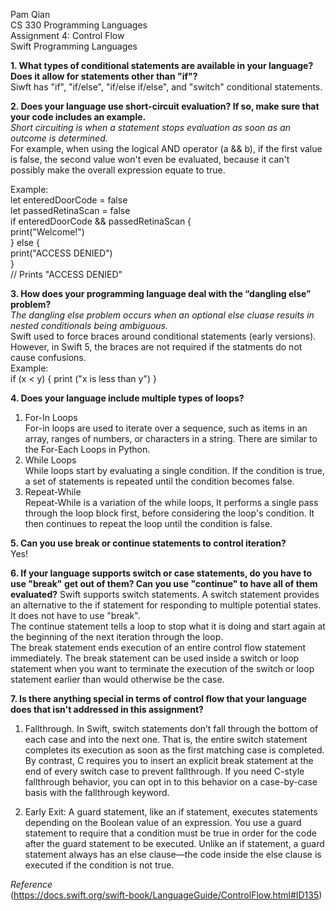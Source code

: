 Pam Qian    
CS 330 Programming Languages    
Assignment 4: Control Flow    
Swift Programming Languages   

__1. What types of conditional statements are available in your language? 
Does it allow for statements other than "if"?__   
Siwft has "if", "if/else", "if/else if/else", and "switch" conditional statements.    

__2. Does your language use short-circuit evaluation? 
If so, make sure that your code includes an example.__   
*Short circuiting is when a statement stops evaluation as soon as an
outcome is determined.*   
For example, when using the logical AND operator (a && b), if the first value
is false, the second value won't even be evaluated, because it can't possibly make
the overall expression equate to true.    

Example:    
let enteredDoorCode = false   
let passedRetinaScan = false    
if enteredDoorCode && passedRetinaScan {    
    print("Welcome!")   
} else {    
    print("ACCESS DENIED")    
}   
// Prints "ACCESS DENIED"       

__3. How does your programming language deal with 
the “dangling else” problem?__    
*The dangling else problem occurs when an optional else cluase resuits in nested 
conditionals being ambiguous.*    
Swift used to force braces around conditional statements (early versions).
However, in Swift 5, the braces are not required if the statments do not cause confusions.    
Example:    
if (x < y) {
print ("x is less than y")
}

__4. Does your language include multiple types of loops?__    
1) For-In Loops   
For-in loops are used to iterate over a sequence, such as items
in an array, ranges of numbers, or characters in a string.
There are similar to the For-Each Loops in Python.    
2) While Loops    
While loops start by evaluating a single condition. If the 
condition is true, a set of statements is repeated until the condition 
becomes false.    
3) Repeat-While   
Repeat-While is a variation of the while loops, It performs
a single pass through the loop block first, before considering the 
loop's condition. It then continues to repeat the loop until the condition 
is false.   

__5. Can you use break or continue statements to control iteration?__   
Yes!    

__6. If your language supports switch or case statements, do you have to use 
"break" get out of them? Can you use "continue" to have all of them evaluated?__ 
Swift supports switch statements. A switch statement provides an alternative to the if statement 
for responding to multiple potential states. It does not have to use "break".   
The continue statement tells a loop to stop what it is doing and start again at the 
beginning of the next iteration through the loop.   
The break statement ends execution of an entire control flow statement immediately. 
The break statement can be used inside a switch or loop statement when you want to 
terminate the execution of the switch or loop statement earlier than would otherwise be the case.   

__7. Is there anything special in terms of control flow that your language 
does that isn't addressed in this assignment?__
1) Fallthrough. In Swift, switch statements don’t fall through the bottom of each case and into the next one. That is, the entire switch statement completes its execution as soon as the first matching case is completed. By contrast, C requires you to insert an explicit break statement at the end of every switch case to prevent fallthrough. If you need C-style fallthrough behavior, you can opt in to this behavior on a case-by-case basis with the fallthrough keyword.   
    
2) Early Exit: A guard statement, like an if statement, executes statements depending on the Boolean value of an expression. You use a guard statement to require that a condition must be true in order for the code after the guard statement to be executed. Unlike an if statement, a guard statement always has an else clause—the code inside the else clause is executed if the condition is not true.   

*Reference*   
(https://docs.swift.org/swift-book/LanguageGuide/ControlFlow.html#ID135)















